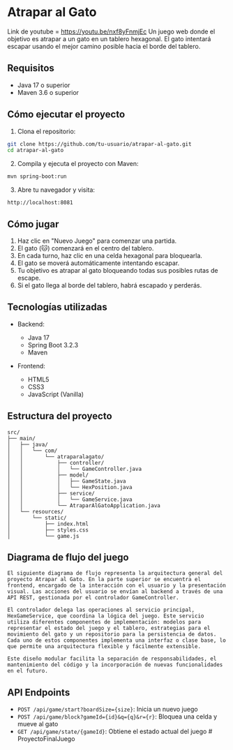 # Atrapar al Gato

Link de youtube = https://youtu.be/nxf8yFnmjEc
Un juego web donde el objetivo es atrapar a un gato en un tablero hexagonal. El gato intentará escapar usando el mejor camino posible hacia el borde del tablero.

## Requisitos

- Java 17 o superior
- Maven 3.6 o superior

## Cómo ejecutar el proyecto

1. Clona el repositorio:
```bash
git clone https://github.com/tu-usuario/atrapar-al-gato.git
cd atrapar-al-gato
```

2. Compila y ejecuta el proyecto con Maven:
```bash
mvn spring-boot:run
```

3. Abre tu navegador y visita:
```
http://localhost:8081
```


## Cómo jugar

1. Haz clic en "Nuevo Juego" para comenzar una partida.
2. El gato (🐱) comenzará en el centro del tablero.
3. En cada turno, haz clic en una celda hexagonal para bloquearla.
4. El gato se moverá automáticamente intentando escapar.
5. Tu objetivo es atrapar al gato bloqueando todas sus posibles rutas de escape.
6. Si el gato llega al borde del tablero, habrá escapado y perderás.

## Tecnologías utilizadas

- Backend:
  - Java 17
  - Spring Boot 3.2.3
  - Maven

- Frontend:
  - HTML5
  - CSS3
  - JavaScript (Vanilla)


## Estructura del proyecto

```
src/
├── main/
│   ├── java/
│   │   └── com/
│   │       └── atraparalagato/
│   │           ├── controller/
│   │           │   └── GameController.java
│   │           ├── model/
│   │           │   ├── GameState.java
│   │           │   └── HexPosition.java
│   │           ├── service/
│   │           │   └── GameService.java
│   │           └── AtraparAlGatoApplication.java
│   └── resources/
│       └── static/
│           ├── index.html
│           ├── styles.css
│           └── game.js
```
## Diagrama de flujo del juego

```
El siguiente diagrama de flujo representa la arquitectura general del proyecto Atrapar al Gato. En la parte superior se encuentra el frontend, encargado de la interacción con el usuario y la presentación visual. Las acciones del usuario se envían al backend a través de una API REST, gestionada por el controlador GameController.

El controlador delega las operaciones al servicio principal, HexGameService, que coordina la lógica del juego. Este servicio utiliza diferentes componentes de implementación: modelos para representar el estado del juego y el tablero, estrategias para el movimiento del gato y un repositorio para la persistencia de datos. Cada uno de estos componentes implementa una interfaz o clase base, lo que permite una arquitectura flexible y fácilmente extensible.

Este diseño modular facilita la separación de responsabilidades, el mantenimiento del código y la incorporación de nuevas funcionalidades en el futuro.
```
## API Endpoints

- `POST /api/game/start?boardSize={size}`: Inicia un nuevo juego
- `POST /api/game/block?gameId={id}&q={q}&r={r}`: Bloquea una celda y mueve al gato
- `GET /api/game/state/{gameId}`: Obtiene el estado actual del juego # ProyectoFinalJuego
